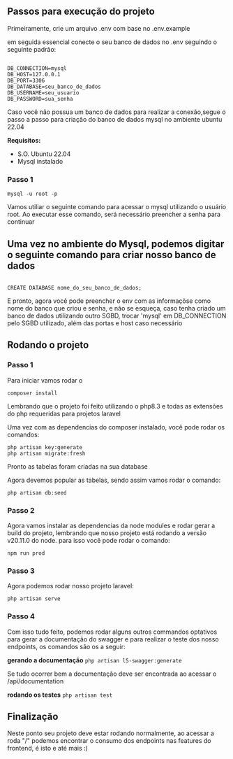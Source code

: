 <h2>Passos para execução do projeto</h2>
<p>Primeiramente, crie um arquivo .env com base no .env.example</p>
<p>em seguida essencial conecte o seu banco de dados no .env seguindo o seguinte padrão:</p>
<code>
DB_CONNECTION=mysql 
DB_HOST=127.0.0.1 
DB_PORT=3306 
DB_DATABASE=seu_banco_de_dados 
DB_USERNAME=seu_usuario 
DB_PASSWORD=sua_senha
</code>

<p>Caso você não possua um banco de dados para realizar a conexão,segue o passo a passo para criação do banco de dados mysql no ambiente ubuntu 22.04</p>

<strong>Requisitos:</strong>
<ul>
    <li>S.O. Ubuntu 22.04</li>
    <li>Mysql instalado</li>
</ul>

<h3>Passo 1</h3>
<code>mysql -u root -p</code>
<p>Vamos utiliar o seguinte comando para acessar o mysql utilizando o usuário root. Ao executar esse comando, será necessário preencher a senha para continuar</p>
<h2>Uma vez no ambiente do Mysql, podemos digitar o seguinte comando para criar nosso banco de dados</h2>
<code>
CREATE DATABASE nome_do_seu_banco_de_dados;
</code>
<p>E pronto, agora você pode preencher o env com as informaçõse como nome do banco que criou e senha, e não se esqueça, caso tenha criado um banco de dados utilizando outro SGBD, trocar 'mysql' em DB_CONNECTION pelo SGBD utilizado, além das portas e host caso necessário</p>

<h2>Rodando o projeto</h2>
<h3>Passo 1 </h3>
<p>Para iniciar vamos rodar o </p>
<code>composer install</code>
<p>Lembrando que o projeto foi feito utilizando o php8.3 e todas as extensões do php requeridas para projetos laravel</p>
<p>Uma vez com as dependencias do composer instalado, você pode rodar os comandos:</p>
<code>php artisan key:generate</code><br/>
<code>php artisan migrate:fresh</code>
<p>Pronto as tabelas foram criadas na sua database</p>
<p>Agora devemos popular as tabelas, sendo assim vamos rodar o comando:</p>
<code>php artisan db:seed</code>
<h3>Passo 2</h3>
<p>Agora vamos instalar as dependencias da node modules e rodar gerar a build do projeto, lembrando que nosso projeto está rodando a versão v20.11.0 do node. para isso você pode rodar o comando:</p>
<code>npm run prod</code>
<h3>Passo 3</h3>
<p>Agora podemos rodar nosso projeto laravel:</p>
<code>php artisan serve</code>
<h3>Passo 4</h3>
<p>Com isso tudo feito, podemos rodar alguns outros commandos optativos para gerar a documentação do swagger e para realizar o teste dos nosso endpoints, os comandos são os a seguir:</p>
<strong>gerando a documentação</strong>
<code>php artisan l5-swagger:generate</code>
<p>Se tudo ocorrer bem a documentação deve ser encontrada ao acessar o /api/documentation</p>
<strong>rodando os testes</strong>
<code>php artisan test</code>
<h2>Finalização</h2>
<p>Neste ponto seu projeto deve estar rodando normalmente, ao acessar a roda "/" podemos encontrar o consumo dos endpoints nas features do frontend, é isto e até mais :)</p>
